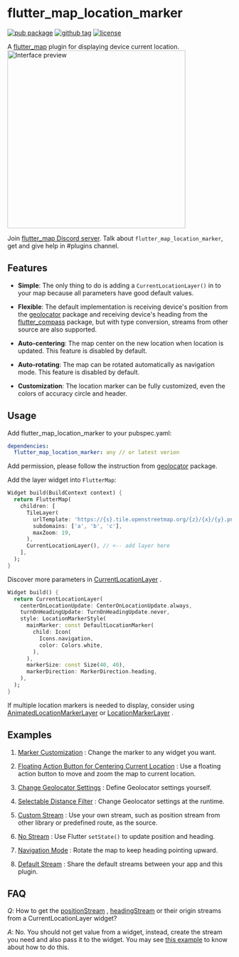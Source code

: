 # flutter_map_location_marker

[![pub package](https://img.shields.io/pub/v/flutter_map_location_marker)](https://pub.dartlang.org/packages/flutter_map_location_marker)
[![github tag](https://img.shields.io/github/v/tag/tlserver/flutter_map_location_marker?include_prereleases&sort=semver)](https://github.com/tlserver/flutter_map_location_marker)
[![license](https://img.shields.io/github/license/tlserver/flutter_map_location_marker)](https://github.com/tlserver/flutter_map_location_marker/blob/master/LICENSE)

A [flutter_map](https://pub.dev/packages/flutter_map) plugin for displaying device current location.
<br>
<img src="https://github.com/tlserver/flutter_map_location_marker/raw/master/assets/interface.jpg" alt="Interface preview" width="400">

Join [flutter_map Discord server](https://discord.gg/egEGeByf4q). Talk
about `flutter_map_location_marker`, get and give help in #plugins channel.

## Features

* **Simple**: The only thing to do is adding a `CurrentLocationLayer()` in to your map because all
  parameters have good default values.

* **Flexible**: The default implementation is receiving device's position from
  the [geolocator](https://pub.dev/packages/geolocator) package and receiving device's heading from
  the [flutter_compass](https://pub.dev/packages/flutter_compass) package, but with type conversion,
  streams from other source are also supported.

* **Auto-centering**: The map center on the new location when location is updated. This feature is
  disabled by default.

* **Auto-rotating**: The map can be rotated automatically as navigation mode. This feature is
  disabled by default.

* **Customization**: The location marker can be fully customized, even the colors of accuracy circle
  and header.

## Usage

Add flutter_map_location_marker to your pubspec.yaml:

```yaml
dependencies:
  flutter_map_location_marker: any // or latest verion
```

Add permission, please follow the instruction
from [geolocator](https://pub.dev/packages/geolocator#permissions) package.

Add the layer widget into `FlutterMap`:

```dart
Widget build(BuildContext context) {
  return FlutterMap(
    children: [
      TileLayer(
        urlTemplate: 'https://{s}.tile.openstreetmap.org/{z}/{x}/{y}.png',
        subdomains: ['a', 'b', 'c'],
        maxZoom: 19,
      ),
      CurrentLocationLayer(), // <-- add layer here
    ],
  );
}
```

Discover more parameters
in [CurrentLocationLayer](https://pub.dev/documentation/flutter_map_location_marker/latest/flutter_map_location_marker/CurrentLocationLayer-class.html)
.

```dart
Widget build() {
  return CurrentLocationLayer(
    centerOnLocationUpdate: CenterOnLocationUpdate.always,
    turnOnHeadingUpdate: TurnOnHeadingUpdate.never,
    style: LocationMarkerStyle(
      mainMarker: const DefaultLocationMarker(
        child: Icon(
          Icons.navigation,
          color: Colors.white,
        ),
      ),
      markerSize: const Size(40, 40),
      markerDirection: MarkerDirection.heading,
    ),
  );
}
```

If multiple location markers is needed to display, consider
using [AnimatedLocationMarkerLayer](https://pub.dev/documentation/flutter_map_location_marker/latest/flutter_map_location_marker/AnimatedLocationMarkerLayer-class.html)
or [LocationMarkerLayer](https://pub.dev/documentation/flutter_map_location_marker/latest/flutter_map_location_marker/LocationMarkerLayer-class.html)
.

## Examples

1. [Marker Customization](https://github.com/tlserver/flutter_map_location_marker/blob/master/example/lib/page/customize_marker_example.dart) :
   Change the marker to any widget you want.

2. [Floating Action Button for Centering Current Location](https://github.com/tlserver/flutter_map_location_marker/blob/master/example/lib/page/center_fab_example.dart) :
   Use a floating action button to move and zoom the map to current location.

3. [Change Geolocator Settings](https://github.com/tlserver/flutter_map_location_marker/blob/master/example/lib/page/geolocator_settings_example.dart) :
   Define Geolocator settings yourself.

4. [Selectable Distance Filter](https://github.com/tlserver/flutter_map_location_marker/blob/master/example/lib/page/selectable_distance_filter_example.dart) :
   Change Geolocator settings at the runtime.

5. [Custom Stream](https://github.com/tlserver/flutter_map_location_marker/blob/master/example/lib/page/custom_stream_example.dart) :
   Use your own stream, such as position stream from other library or predefined route, as the
   source.

6. [No Stream](https://github.com/tlserver/flutter_map_location_marker/blob/master/example/lib/page/no_stream_example.dart) :
   Use Flutter `setState()` to update position and heading.

7. [Navigation Mode](https://github.com/tlserver/flutter_map_location_marker/blob/master/example/lib/page/navigation_example.dart) :
   Rotate the map to keep heading pointing upward.

8. [Default Stream](https://github.com/tlserver/flutter_map_location_marker/blob/master/example/lib/page/default_stream_example.dart) :
   Share the default streams between your app and this plugin.

## FAQ

*Q*: How to get
the [positionStream](https://pub.dev/documentation/flutter_map_location_marker/5.1.0/flutter_map_location_marker/CurrentLocationLayer/positionStream.html)
, [headingStream](https://pub.dev/documentation/flutter_map_location_marker/5.1.0/flutter_map_location_marker/CurrentLocationLayer/headingStream.html)
or their origin streams from a CurrentLocationLayer widget?

*A*: No. You should not get value from a widget, instead, create the stream you need and also pass
it to the widget. You may
see [this example](https://github.com/tlserver/flutter_map_location_marker/blob/master/example/lib/page/default_stream_example.dart)
to know about how to do this.
